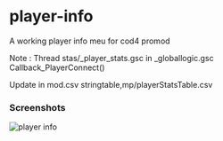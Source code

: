 # player-info
A working player info meu for cod4 promod

Note : 
Thread stas/_player_stats.gsc in _globallogic.gsc       Callback_PlayerConnect()

Update in mod.csv
stringtable,mp/playerStatsTable.csv


### Screenshots

 ![player info](https://i.imgur.com/1pukv5B.png)
